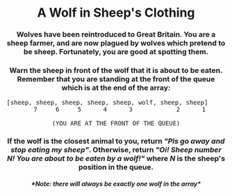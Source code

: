 <div align = 'center'>

# A Wolf in Sheep's Clothing

</div>

<div align = 'center'>

<h3>Wolves have been reintroduced to Great Britain. You are a sheep farmer, and are now plagued by wolves which pretend to be sheep. Fortunately, you are good at spotting them.</h3>

<h3>Warn the sheep in front of the wolf that it is about to be eaten. Remember that you are standing at the front of the queue which is at the end of the array:</h3>

<pre>
[sheep, sheep, sheep, sheep, sheep, wolf, sheep, sheep]     
  7     6     5      4      3            2      1

  (YOU ARE AT THE FRONT OF THE QUEUE)  
</pre>

<h3>If the wolf is the closest animal to you, return <em>"Pls go away and stop eating my sheep"</em>. Otherwise, return <em>"Oi! Sheep number N! You are about to be eaten by a wolf!"</em> where <em>N</em> is the sheep's position in the queue.</h3>

<h4><em>*Note: there will always be exactly one wolf in the array*</em></h4>

</div>
